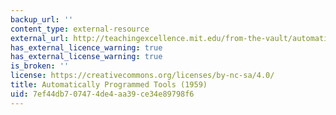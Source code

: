 ```yaml
---
backup_url: ''
content_type: external-resource
external_url: http://teachingexcellence.mit.edu/from-the-vault/automatically-programmed-tools-1959-science-reporter-tv-series
has_external_licence_warning: true
has_external_license_warning: true
is_broken: ''
license: https://creativecommons.org/licenses/by-nc-sa/4.0/
title: Automatically Programmed Tools (1959)
uid: 7ef44db7-0747-4de4-aa39-ce34e89798f6
---
```

